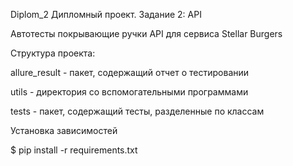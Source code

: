 Diplom_2 Дипломный проект. Задание 2: API

Автотесты покрывающие ручки API для сервиса Stellar Burgers
    
Структура проекта:

allure_result - пакет, содержащий отчет о тестировании

utils - директория со вспомогательными программами

tests - пакет, содержащий тесты, разделенные по классам

  Установка зависимостей

$ pip install -r requirements.txt